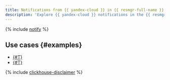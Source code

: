 ```yaml
---
title: Notifications from {{ yandex-cloud }} in {{ resmgr-full-name }}
description: 'Explore {{ yandex-cloud }} notifications in the {{ resmgr-name }} context: see how they help you manage resources and interact with the cloud infrastructure.'
---
```


{% include [notify](../../_includes/support/notify.md) %}

## Use cases {#examples}

* [{#T}](../../functions/tutorials/monitoring.md)
* [{#T}](../../tutorials/security/alerts-monitoring.md)

{% include [clickhouse-disclaimer](../../_includes/clickhouse-disclaimer.md) %}
